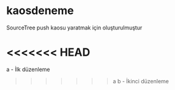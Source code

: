 # kaosdeneme
SourceTree push kaosu yaratmak için oluşturulmuştur

<<<<<<< HEAD
=======
a - İlk düzenleme
>>>>>>> a
b - İkinci düzenleme
